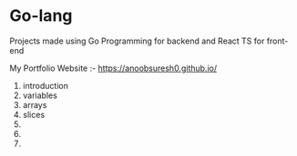 # Go-lang
Projects made using Go Programming for backend and React TS for front-end

My Portfolio Website :- https://anoobsuresh0.github.io/

1) introduction
2) variables
3) arrays
4) slices
5) 
6) 
7) 
